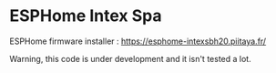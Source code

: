 # ESPHome Intex Spa

ESPHome firmware installer : https://esphome-intexsbh20.piitaya.fr/

Warning, this code is under development and it isn't tested a lot.
